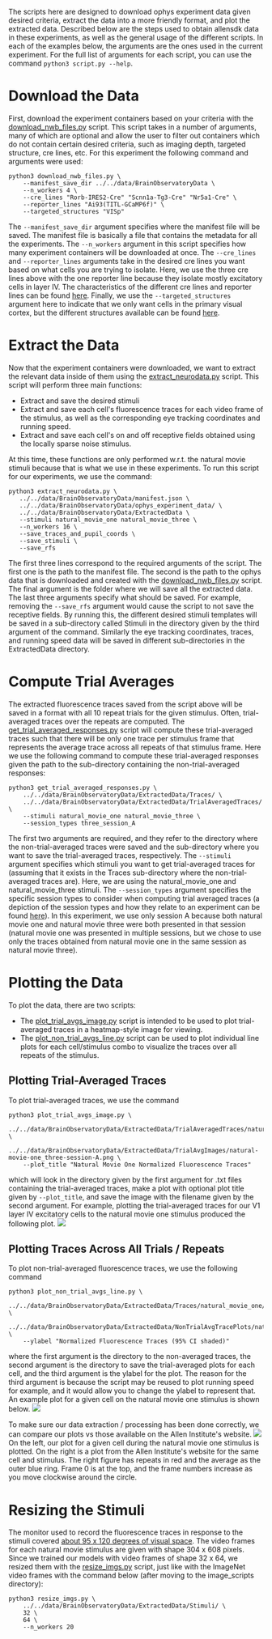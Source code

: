The scripts here are designed to download ophys experiment data given desired criteria, 
extract the data into a more friendly format, and plot the extracted data. Described below
are the steps used to obtain allensdk data in these experiments, as well as the general usage
of the different scripts. In each of the examples below, the arguments are the ones used in the 
current experiment. For the full list of arguments for each script, you can use the command
```python3 script.py --help```.
  
# Download the Data  
First, download the experiment containers based on your criteria with the 
[download_nwb_files.py](https://github.com/MichaelTeti/NEMO/blob/main/scripts/allensdk_scripts/download_nwb_files.py)
script. This script takes in a number of arguments, many of which are optional and allow the user to filter out 
containers which do not contain certain desired criteria, such as imaging depth, targeted structure, cre lines, etc. 
For this experiment the following command and arguments were used:  
```
python3 download_nwb_files.py \
    --manifest_save_dir ../../data/BrainObservatoryData \
    --n_workers 4 \
    --cre_lines "Rorb-IRES2-Cre" "Scnn1a-Tg3-Cre" "Nr5a1-Cre" \
    --reporter_lines "Ai93(TITL-GCaMP6f)" \
    --targeted_structures "VISp"
```  
The ```--manifest_save_dir``` argument specifies where the manifest file will be saved. The manifest file is basically
a file that contains the metadata for all the experiments. The ```--n_workers``` argument in this script specifies how
many experiment containers will be downloaded at once. The ```--cre_lines``` and ```--reporter_lines``` arguments take in the desired cre lines you
want based on what cells you are trying to isolate. Here, we use the three cre lines above with the one reporter line because they 
isolate mostly excitatory cells in layer IV. The characteristics of the different cre lines and reporter lines can be found
[here](http://observatory.brain-map.org/visualcoding/transgenic). Finally, we use the ```--targeted_structures``` argument
here to indicate that we only want cells in the primary visual cortex, but the different structures available can be found 
[here](http://observatory.brain-map.org/visualcoding).

# Extract the Data
Now that the experiment containers were downloaded, we want to extract the relevant data inside of them using the 
[extract_neurodata.py](https://github.com/MichaelTeti/NEMO/blob/main/scripts/allensdk_scripts/extract_neurodata.py) script. 
This script will perform three main functions:
* Extract and save the desired stimuli  
* Extract and save each cell's fluorescence traces for each video frame of the stimulus, as well as the corresponding eye 
tracking coordinates and running speed. 
* Extract and save each cell's on and off receptive fields obtained using the locally sparse noise stimulus. 

At this time, these functions are only performed w.r.t. the natural movie stimuli because that is what we use in these
experiments. To run this script for our experiments, we use the command:  
```
python3 extract_neurodata.py \
   ../../data/BrainObservatoryData/manifest.json \
   ../../data/BrainObservatoryData/ophys_experiment_data/ \
   ../../data/BrainObservatoryData/ExtractedData \
   --stimuli natural_movie_one natural_movie_three \
   --n_workers 16 \
   --save_traces_and_pupil_coords \
   --save_stimuli \
   --save_rfs
```
The first three lines correspond to the required arguments of the script. The first one is the path to the manifest 
file. The second is the path to the ophys data that is downloaded and created with the 
[download_nwb_files.py](https://github.com/MichaelTeti/NEMO/blob/main/scripts/allensdk_scripts/download_nwb_files.py) script. The final argument is the folder where we will save all the extracted data. The last three arguments specify what should be saved. For example, removing the ```--save_rfs``` argument would cause the script to not save the receptive fields. By running this, the different desired stimuli templates will be saved in a sub-directory called Stimuli in the directory given by the third argument of the command. Similarly the eye tracking coordinates, traces, and running speed data will be saved in different sub-directories in the ExtractedData directory.

# Compute Trial Averages
The extracted fluorescence traces saved from the script above will be saved in a format with all 10 repeat trials for the given stimulus. Often, trial-averaged traces over the repeats are computed. The [get_trial_averaged_responses.py](https://github.com/MichaelTeti/NEMO/blob/main/scripts/allensdk_scripts/get_trial_averaged_responses.py) script will compute these trial-averaged traces such that there will be only one trace per stimulus frame that represents the average trace across all repeats of that stimulus frame. Here we use the following command to compute these trial-averaged responses given the path to the sub-directory containing the non-trial-averaged responses:
```
python3 get_trial_averaged_responses.py \
    ../../data/BrainObservatoryData/ExtractedData/Traces/ \
    ../../data/BrainObservatoryData/ExtractedData/TrialAveragedTraces/ \
    --stimuli natural_movie_one natural_movie_three \
    --session_types three_session_A
```
The first two arguments are required, and they refer to the directory where the non-trial-averaged traces were saved and the sub-directory where you want to save the trial-averaged traces, respectively. The ```--stimuli``` argument specifies which stimuli you want to get trial-averaged traces for (assuming that it exists in the Traces sub-directory where the non-trial-averaged traces are). Here, we are using the natural_movie_one and natural_movie_three stimuli. The ```--session_types``` argument specifies the specific session types to consider when computing trial averaged traces (a depiction of the session types and how they relate to an experiment can be found [here](https://allensdk.readthedocs.io/en/latest/brain_observatory.html)). In this experiment, we use only session A because both natural movie one and natural movie three were both presented in that session (natural movie one was presented in multiple sessions, but we chose to use only the traces obtained from natural movie one in the same session as natural movie three). 

# Plotting the Data
To plot the data, there are two scripts:
* The [plot_trial_avgs_image.py](https://github.com/MichaelTeti/NEMO/blob/main/scripts/allensdk_scripts/plot_trial_avgs_image.py) script is intended to be used to plot trial-averaged traces in a heatmap-style image for viewing.  
* The [plot_non_trial_avgs_line.py](https://github.com/MichaelTeti/NEMO/blob/main/scripts/allensdk_scripts/plot_non_trial_avgs_line.py) script can be used to plot individual line plots for each cell/stimulus combo to visualize the traces over all repeats of the stimulus.

## Plotting Trial-Averaged Traces
To plot trial-averaged traces, we use the command
```
python3 plot_trial_avgs_image.py \
    ../../data/BrainObservatoryData/ExtractedData/TrialAveragedTraces/natural_movie_one/three_session_A/ \
    ../../data/BrainObservatoryData/ExtractedData/TrialAvgImages/natural-movie-one_three-session-A.png \
    --plot_title "Natural Movie One Normalized Fluorescence Traces"
```
which will look in the directory given by the first argument for .txt files containing the trial-averaged traces, make a plot with optional plot title given by ```--plot_title```, and save the image with the filename given by the second argument. For example, plotting the trial-averaged traces for our V1 layer IV excitatory cells to the natural movie one stimulus produced the following plot.
![](https://github.com/MichaelTeti/NEMO/blob/main/scripts/allensdk_scripts/figures/natural-movie-one_three-session-A.png)

## Plotting Traces Across All Trials / Repeats
To plot non-trial-averaged fluorescence traces, we use the following command 
```
python3 plot_non_trial_avgs_line.py \
    ../../data/BrainObservatoryData/ExtractedData/Traces/natural_movie_one/three_session_A \
    ../../data/BrainObservatoryData/ExtractedData/NonTrialAvgTracePlots/natural_movie_one/three_session_A/ \
    --ylabel "Normalized Fluorescence Traces (95% CI shaded)"
```
where the first argument is the directory to the non-averaged traces, the second argument is the directory to save the trial-averaged plots for each cell, and the third argument is the ylabel for the plot. The reason for the third argument is because the script may be reused to plot running speed for example, and it would allow you to change the ylabel to represent that. An example plot for a given cell on the natural movie one stimulus is shown below.
![](https://github.com/MichaelTeti/NEMO/blob/main/scripts/allensdk_scripts/figures/cellID_539774173.png)

To make sure our data extraction / processing has been done correctly, we can compare our plots vs those available on the Allen Institute's website. 
![](https://github.com/MichaelTeti/NEMO/blob/main/scripts/allensdk_scripts/figures/trace_vs_allen.png)
On the left, our plot for a given cell during the natural movie one stimulus is plotted. On the right is a plot from the Allen Institute's website for the same cell and stimulus. The right figure has repeats in red and the average as the outer blue ring. Frame 0 is at the top, and the frame numbers increase as you move clockwise around the circle. 

# Resizing the Stimuli
The monitor used to record the fluorescence traces in response to the stimuli covered [about 95 x 120 degrees of visual space](http://help.brain-map.org/download/attachments/10616846/VisualCoding_Overview.pdf?version=5&modificationDate=1538066962631&api=v2). The video frames for each natural movie stimulus are given with shape 304 x 608 pixels. Since we trained our models with video frames of shape 32 x 64, we resized them with the [resize_imgs.py](https://github.com/MichaelTeti/NEMO/blob/main/scripts/image_scripts/resize_imgs.py) script, just like with the ImageNet video frames with the command below (after moving to the image_scripts directory):
```
python3 resize_imgs.py \
    ../../data/BrainObservatoryData/ExtractedData/Stimuli/ \
    32 \
    64 \
    --n_workers 20
```
